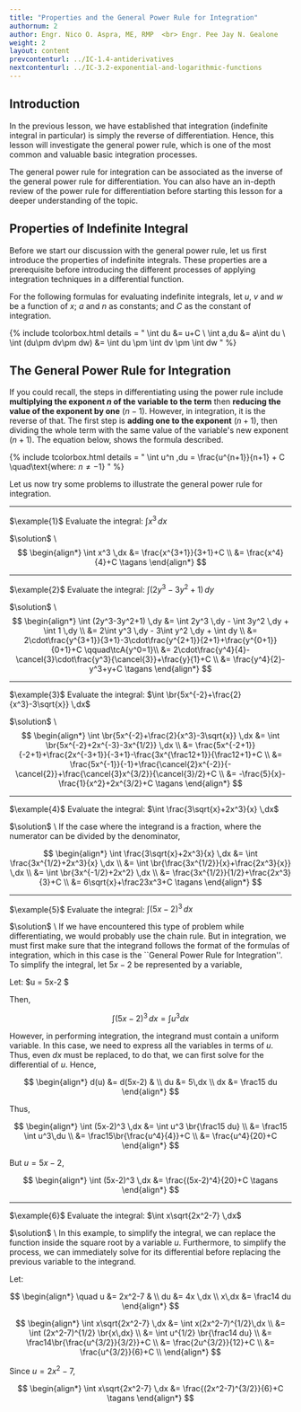 ```yaml
---
title: "Properties and the General Power Rule for Integration"
authornum: 2
author: Engr. Nico O. Aspra, ME, RMP  <br> Engr. Pee Jay N. Gealone
weight: 2
layout: content
prevcontenturl: ../IC-1.4-antiderivatives
nextcontenturl: ../IC-3.2-exponential-and-logarithmic-functions
---
```



## Introduction
In the previous lesson, we have established that integration (indefinite integral in particular) is simply the reverse of differentiation. Hence, this lesson will investigate the general power rule, which is one of the most common and valuable basic integration processes. 

The general power rule for integration can be associated as the inverse of the general power rule for differentiation.
You can also have an in-depth review of the power rule for differentiation before starting this lesson for a deeper understanding of the topic.

## Properties of Indefinite Integral
Before we start our discussion with the general power rule, let us first introduce the properties of indefinite integrals. These properties are a prerequisite before introducing the different processes of applying integration techniques in a differential function. 

For the following formulas for evaluating indefinite integrals, let $u$, $v$ and $w$ be a function of $x$; $a$ and $n$ as constants; and $C$ as the constant of integration.

{% include tcolorbox.html
    details = "
        \int du &= u+C \\
        \int a\,du &= a\int du \\
        \int (du\pm dv\pm dw) &= \int du \pm \int dv \pm \int dw
    "
%}



## The General Power Rule for Integration
If you could recall, the steps in differentiating using the power rule include **multiplying the exponent $n$ of the variable to the term** then **reducing the value of the exponent by one** ($n-1$). However, in integration, it is the reverse of that. The first step is **adding one to the exponent** ($n+1$), then dividing the whole term with the same value of the variable's new exponent ($n+1$). The equation below, shows the formula described.

{% include tcolorbox.html
    details = "
        \int u^n \,du = \frac{u^{n+1}}{n+1} + C \quad\text{where: $n\neq -1$}
    "
%}



<!-- - Assuming that you have already reviewed the concepts of differentials, we can observe that the general power formula for differentials follows two basic steps: (1) multiplying the function with the original exponent $n$, and (2) subtracting one from the original exponent $n$. Interestingly, it can be observed that we can apply anti-differentiation (integration) through \textit{reversing the steps} mentioned. Thus, for the general power rule for integration, we add one from the exponent $n$ then divide the function with the new exponent $n+1$. $\eref{eq:integration - general power rule}$ shows the formula described. -->







Let us now try some problems to illustrate the general power rule for integration.

---
$\example{1}$
Evaluate the integral: $\int x^3 \,dx$

$\solution$ \\
$$
\begin{align*}
	\int x^3 \,dx &= \frac{x^{3+1}}{3+1}+C \\
	&= \frac{x^4}{4}+C	\tagans
\end{align*}
$$




---
$\example{2}$
Evaluate the integral: $\int (2y^3-3y^2+1) \,dy$

$\solution$ \\
$$
\begin{align*}
	\int (2y^3-3y^2+1) \,dy &= \int 2y^3 \,dy - \int 3y^2 \,dy + \int 1 \,dy \\
	&= 2\int y^3 \,dy - 3\int y^2 \,dy + \int dy \\
	&= 2\cdot\frac{y^{3+1}}{3+1}-3\cdot\frac{y^{2+1}}{2+1}+\frac{y^{0+1}}{0+1}+C  \qquad\tcA{y^0=1}\\
	&= 2\cdot\frac{y^4}{4}-\cancel{3}\cdot\frac{y^3}{\cancel{3}}+\frac{y}{1}+C \\
	&= \frac{y^4}{2}-y^3+y+C	\tagans
\end{align*}
$$




---
$\example{3}$
Evaluate the integral: $\int \br{5x^{-2}+\frac{2}{x^3}-3\sqrt{x}} \,dx$

$\solution$ \\
$$
\begin{align*}
	\int \br{5x^{-2}+\frac{2}{x^3}-3\sqrt{x}} \,dx &= \int \br{5x^{-2}+2x^{-3}-3x^{1/2}} \,dx \\
	&= \frac{5x^{-2+1}}{-2+1}+\frac{2x^{-3+1}}{-3+1}-\frac{3x^{\frac12+1}}{\frac12+1}+C \\
	&= \frac{5x^{-1}}{-1}+\frac{\cancel{2}x^{-2}}{-\cancel{2}}+\frac{\cancel{3}x^{3/2}}{\cancel{3}/2}+C \\
	&= -\frac{5}{x}-\frac{1}{x^2}+2x^{3/2}+C 		\tagans
\end{align*}
$$



---
$\example{4}$
Evaluate the integral: $\int \frac{3\sqrt{x}+2x^3}{x} \,dx$

$\solution$ \\
If the case where the integrand is a fraction, where the numerator can be divided by the denominator,

$$
\begin{align*}
	\int \frac{3\sqrt{x}+2x^3}{x} \,dx &= \int \frac{3x^{1/2}+2x^3}{x} \,dx \\
	&= \int \br{\frac{3x^{1/2}}{x}+\frac{2x^3}{x}} \,dx \\
	&= \int \br{3x^{-1/2}+2x^2} \,dx \\
	&= \frac{3x^{1/2}}{1/2}+\frac{2x^3}{3}+C \\
	&= 6\sqrt{x}+\frac23x^3+C 		\tagans
\end{align*}
$$



---
$\example{5}$
Evaluate the integral: $\int (5x-2)^3 \,dx$

$\solution$ \\
If we have encountered this type of problem while differentiating, we would probably use the chain rule. But in integration, we must first make sure that the integrand follows the format of the formulas of integration, which in this case is the ``General Power Rule for Integration''. To simplify the integral, let $5x-2$ be represented by a variable,

Let: $u = 5x-2 $

Then,

$$\int (5x-2)^3 \,dx = \int u^3 dx$$

However, in performing integration, the integrand must contain a uniform variable. In this case, we need to express all the variables in terms of $u$. Thus, even $dx$ must be replaced, to do that, we can first solve for the differential of $u$. Hence,

$$
\begin{align*}
    d(u) &= d(5x-2) & \\
	du &= 5\,dx \\
	dx &= \frac15 du
\end{align*} 
$$

Thus,

$$
\begin{align*}  
    \int (5x-2)^3 \,dx &= \int u^3 \br{\frac15 du} \\
	&= \frac15 \int u^3\,du \\
	&= \frac15\br{\frac{u^4}{4}}+C \\
	&= \frac{u^4}{20}+C
\end{align*}
$$

But $u=5x-2$,

$$
\begin{align*} 
	\int (5x-2)^3 \,dx &= \frac{(5x-2)^4}{20}+C	\tagans
\end{align*}
$$



---
$\example{6}$
Evaluate the integral: $\int x\sqrt{2x^2-7} \,dx$

$\solution$ \\
In this example, to simplify the integral, we can replace the function inside the square root by a variable $u$. Furthermore, to simplify the process, we can immediately solve for its differential before replacing the previous variable to the integrand.

Let:

$$
\begin{align*}
	\quad u &= 2x^2-7 & \\
	du &= 4x \,dx  \\
	x\,dx &= \frac14 du
\end{align*}
$$

$$
\begin{align*}
	\int x\sqrt{2x^2-7} \,dx &= \int x(2x^2-7)^{1/2}\,dx \\
	&= \int (2x^2-7)^{1/2} \br{x\,dx} \\
	&= \int u^{1/2} \br{\frac14 du} \\
	&= \frac14\br{\frac{u^{3/2}}{3/2}}+C \\
	&= \frac{2u^{3/2}}{12}+C \\
	&= \frac{u^{3/2}}{6}+C \\
\end{align*}
$$

Since $u=2x^2-7$,

$$
\begin{align*}
	\int x\sqrt{2x^2-7} \,dx &= \frac{(2x^2-7)^{3/2}}{6}+C	\tagans
\end{align*}
$$


